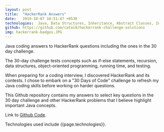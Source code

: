 ```yaml
---
layout: post
title:  "HackerRank Answers"
date:   2019-10-07 10:51:47 +0530
technologies:  Java, Data Structures, Inheritance, Abstract Classes, IntelliJ
github: https://github.com/catai9/hackerrank-challenge-solutions
img: hackerrank-badges.JPG
--- 
```


Java coding answers to HackerRank questions including the ones in the 30 day challenge. 

The 30-day challenge tests concepts such as if-else statements, recursion, data structures, object-oriented programming, running time, and testing.

When preparing for a coding interview, I discovered HackerRank and its contests. I chose to embark on a "30 Days of Code" challenge to refresh my Java coding skills before working on harder questions.

This Github repository contains my answers to select key questions in the 30 day challenge and other HackerRank problems that I believe highlight important Java concepts.

Link to [Github Code]({{page.github}}).

Technologies used include {{page.technologies}}. 